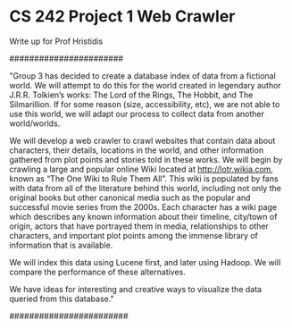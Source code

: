 # CS 242 Project 1 Web Crawler

Write up for Prof Hristidis

#######################

"Group 3 has decided to create a database index of data from a fictional world. We will attempt to do this for the world created in legendary author J.R.R. Tolkien’s works: The Lord of the Rings, The Hobbit, and The Silmarillion. If for some reason (size, accessibility, etc), we are not able to use this world, we will adapt our process to collect data from another world/worlds.

We will develop a web crawler to crawl websites that contain data about characters, their details, locations in the world, and other information gathered from plot points and stories told in these works. We will begin by crawling a large and popular online Wiki located at http://lotr.wikia.com, known as “The One Wiki to Rule Them All”. This wiki is populated by fans with data from all of the literature behind this world, including not only the original books but other canonical media such as the popular and successful movie series from the 2000s. Each character has a wiki page which describes any known information about their timeline, city/town of origin, actors that have portrayed them in media, relationships to other characters, and important plot points among the immense library of information that is available.

We will index this data using Lucene first, and later using Hadoop. We will compare the performance of these alternatives.

We have ideas for interesting and creative ways to visualize the data queried from this database."

########################
